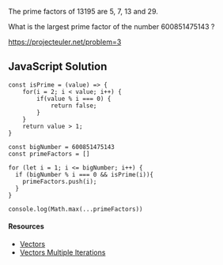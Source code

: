 The prime factors of 13195 are 5, 7, 13 and 29.

What is the largest prime factor of the number 600851475143 ?

https://projecteuler.net/problem=3

## JavaScript Solution
```
const isPrime = (value) => {
    for(i = 2; i < value; i++) {
        if(value % i === 0) {
            return false;
        }
    }
    return value > 1;
}

const bigNumber = 600851475143
const primeFactors = []

for (let i = 1; i <= bigNumber; i++) {
  if (bigNumber % i === 0 && isPrime(i)){
    primeFactors.push(i);
  }
}

console.log(Math.max(...primeFactors))
```

#### Resources
- [Vectors](https://learning-rust.github.io/docs/b1.vectors.html)
- [Vectors Multiple Iterations](https://old.reddit.com/r/rust/comments/3s2obn/multiple_iterations_over_same_vector/)
